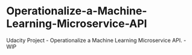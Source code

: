 # Operationalize-a-Machine-Learning-Microservice-API
Udacity Project - Operationalize a Machine Learning Microservice API. - WIP
